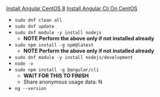 [Install Angular CentOS 8](https://idroot.us/install-angular-centos-8/)
[Install Angular Cli On CentOS](https://tecadmin.net/install-angular-cli-on-centos/)
* `sudo dnf clean all`
* `sudo dnf update`
* `sudo dnf module -y install nodejs`
  * **NOTE Perform the above only if not installed already**
* `sudo npm install -g npm@latest`
  * **NOTE Perform the above only if not installed already**
* `sudo dnf module -y install nodejs/development`
* `node -v`
* `sudo npm install -g @angular/cli`
  * **WAIT FOR THIS TO FINISH**
  * Share anonymous usage data: N
* `ng --version`

